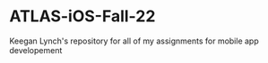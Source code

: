 # ATLAS-iOS-Fall-22
Keegan Lynch's repository for all of my assignments for mobile app developement
